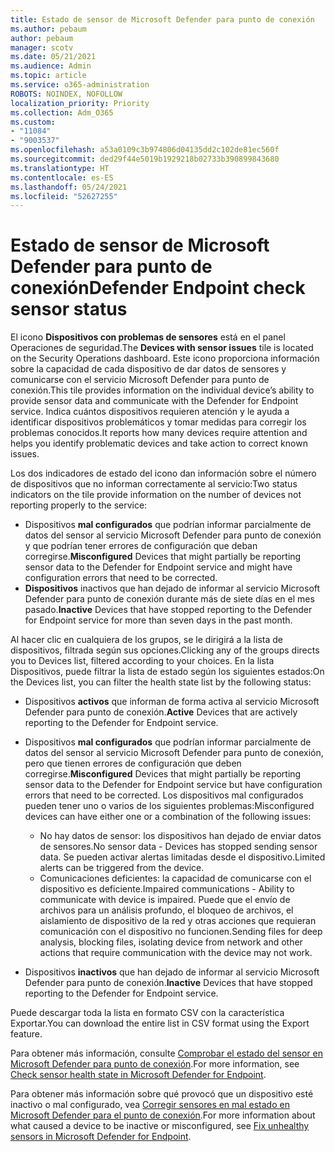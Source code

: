 ```yaml
---
title: Estado de sensor de Microsoft Defender para punto de conexión
ms.author: pebaum
author: pebaum
manager: scotv
ms.date: 05/21/2021
ms.audience: Admin
ms.topic: article
ms.service: o365-administration
ROBOTS: NOINDEX, NOFOLLOW
localization_priority: Priority
ms.collection: Adm_O365
ms.custom:
- "11084"
- "9003537"
ms.openlocfilehash: a53a0109c3b974806d04135dd2c102de81ec560f
ms.sourcegitcommit: ded29f44e5019b1929218b02733b390899843680
ms.translationtype: HT
ms.contentlocale: es-ES
ms.lasthandoff: 05/24/2021
ms.locfileid: "52627255"
---
```

# <a name="defender-endpoint-check-sensor-status"></a><span data-ttu-id="465cd-102">Estado de sensor de Microsoft Defender para punto de conexión</span><span class="sxs-lookup"><span data-stu-id="465cd-102">Defender Endpoint check sensor status</span></span>

<span data-ttu-id="465cd-103">El icono **Dispositivos con problemas de sensores** está en el panel Operaciones de seguridad.</span><span class="sxs-lookup"><span data-stu-id="465cd-103">The **Devices with sensor issues** tile is located on the Security Operations dashboard.</span></span> <span data-ttu-id="465cd-104">Este icono proporciona información sobre la capacidad de cada dispositivo de dar datos de sensores y comunicarse con el servicio Microsoft Defender para punto de conexión.</span><span class="sxs-lookup"><span data-stu-id="465cd-104">This tile provides information on the individual device’s ability to provide sensor data and communicate with the Defender for Endpoint service.</span></span> <span data-ttu-id="465cd-105">Indica cuántos dispositivos requieren atención y le ayuda a identificar dispositivos problemáticos y tomar medidas para corregir los problemas conocidos.</span><span class="sxs-lookup"><span data-stu-id="465cd-105">It reports how many devices require attention and helps you identify problematic devices and take action to correct known issues.</span></span>

<span data-ttu-id="465cd-106">Los dos indicadores de estado del icono dan información sobre el número de dispositivos que no informan correctamente al servicio:</span><span class="sxs-lookup"><span data-stu-id="465cd-106">Two status indicators on the tile provide information on the number of devices not reporting properly to the service:</span></span>

- <span data-ttu-id="465cd-107">Dispositivos **mal configurados** que podrían informar parcialmente de datos del sensor al servicio Microsoft Defender para punto de conexión y que podrían tener errores de configuración que deban corregirse.</span><span class="sxs-lookup"><span data-stu-id="465cd-107">**Misconfigured** Devices that might partially be reporting sensor data to the Defender for Endpoint service and might have configuration errors that need to be corrected.</span></span>
- <span data-ttu-id="465cd-108">**Dispositivos** inactivos que han dejado de informar al servicio Microsoft Defender para punto de conexión durante más de siete días en el mes pasado.</span><span class="sxs-lookup"><span data-stu-id="465cd-108">**Inactive** Devices that have stopped reporting to the Defender for Endpoint service for more than seven days in the past month.</span></span>

<span data-ttu-id="465cd-109">Al hacer clic en cualquiera de los grupos, se le dirigirá a la lista de dispositivos, filtrada según sus opciones.</span><span class="sxs-lookup"><span data-stu-id="465cd-109">Clicking any of the groups directs you to Devices list, filtered according to your choices.</span></span> <span data-ttu-id="465cd-110">En la lista Dispositivos, puede filtrar la lista de estado según los siguientes estados:</span><span class="sxs-lookup"><span data-stu-id="465cd-110">On the Devices list, you can filter the health state list by the following status:</span></span>

- <span data-ttu-id="465cd-111">Dispositivos **activos** que informan de forma activa al servicio Microsoft Defender para punto de conexión.</span><span class="sxs-lookup"><span data-stu-id="465cd-111">**Active** Devices that are actively reporting to the Defender for Endpoint service.</span></span>
- <span data-ttu-id="465cd-112">Dispositivos **mal configurados** que podrían informar parcialmente de datos del sensor al servicio Microsoft Defender para punto de conexión, pero que tienen errores de configuración que deben corregirse.</span><span class="sxs-lookup"><span data-stu-id="465cd-112">**Misconfigured** Devices that might partially be reporting sensor data to the Defender for Endpoint service but have configuration errors that need to be corrected.</span></span> <span data-ttu-id="465cd-113">Los dispositivos mal configurados pueden tener uno o varios de los siguientes problemas:</span><span class="sxs-lookup"><span data-stu-id="465cd-113">Misconfigured devices can have either one or a combination of the following issues:</span></span>

    - <span data-ttu-id="465cd-114">No hay datos de sensor: los dispositivos han dejado de enviar datos de sensores.</span><span class="sxs-lookup"><span data-stu-id="465cd-114">No sensor data - Devices has stopped sending sensor data.</span></span> <span data-ttu-id="465cd-115">Se pueden activar alertas limitadas desde el dispositivo.</span><span class="sxs-lookup"><span data-stu-id="465cd-115">Limited alerts can be triggered from the device.</span></span>
    - <span data-ttu-id="465cd-116">Comunicaciones deficientes: la capacidad de comunicarse con el dispositivo es deficiente.</span><span class="sxs-lookup"><span data-stu-id="465cd-116">Impaired communications - Ability to communicate with device is impaired.</span></span> <span data-ttu-id="465cd-117">Puede que el envío de archivos para un análisis profundo, el bloqueo de archivos, el aislamiento de dispositivo de la red y otras acciones que requieran comunicación con el dispositivo no funcionen.</span><span class="sxs-lookup"><span data-stu-id="465cd-117">Sending files for deep analysis, blocking files, isolating device from network and other actions that require communication with the device may not work.</span></span>
- <span data-ttu-id="465cd-118">Dispositivos **inactivos** que han dejado de informar al servicio Microsoft Defender para punto de conexión.</span><span class="sxs-lookup"><span data-stu-id="465cd-118">**Inactive** Devices that have stopped reporting to the Defender for Endpoint service.</span></span>

<span data-ttu-id="465cd-119">Puede descargar toda la lista en formato CSV con la característica Exportar.</span><span class="sxs-lookup"><span data-stu-id="465cd-119">You can download the entire list in CSV format using the Export feature.</span></span>

<span data-ttu-id="465cd-120">Para obtener más información, consulte [Comprobar el estado del sensor en Microsoft Defender para punto de conexión](/microsoft-365/security/defender-endpoint/check-sensor-status).</span><span class="sxs-lookup"><span data-stu-id="465cd-120">For more information, see [Check sensor health state in Microsoft Defender for Endpoint](/microsoft-365/security/defender-endpoint/check-sensor-status).</span></span>

<span data-ttu-id="465cd-121">Para obtener más información sobre qué provocó que un dispositivo esté inactivo o mal configurado, vea [Corregir sensores en mal estado en Microsoft Defender para el punto de conexión](/microsoft-365/security/defender-endpoint/fix-unhealthy-sensors).</span><span class="sxs-lookup"><span data-stu-id="465cd-121">For more information about what caused a device to be inactive or misconfigured, see [Fix unhealthy sensors in Microsoft Defender for Endpoint](/microsoft-365/security/defender-endpoint/fix-unhealthy-sensors).</span></span>
